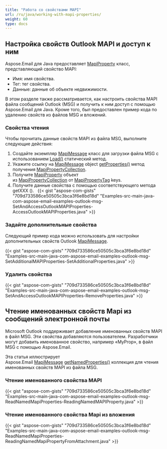 ```yaml
---
title: "Работа со свойствами MAPI"
url: /ru/java/working-with-mapi-properties/
weight: 60
type: docs
---
```


## **Настройка свойств Outlook MAPI и доступ к ним**

Aspose.Email для Java предоставляет [MapiProperty](https://reference.aspose.com/email/java/com.aspose.email/mapiproperty/) класс, представляющий свойство MAPI:

- Имя: имя свойства.
- Тег: тег свойства.
- Данные: данные об объекте недвижимости.

В этом разделе также рассматривается, как настроить свойства MAPI файла сообщений Outlook (MSG) и получить к ним доступ с помощью Aspose.Email для Java. Кроме того, был предоставлен пример кода по удалению свойств из файлов MSG и вложений.

### **Свойства чтения**

Чтобы прочитать данные свойств MAPI из файла MSG, выполните следующие действия:

1. Создайте экземпляр [MapiMessage](https://reference.aspose.com/email/java/com.aspose.email/mapimessage/) класс для загрузки файла MSG с использованием [Load()](https://reference.aspose.com/email/java/com.aspose.email/mapimessage/#load-java.lang.String-) статический метод.
2. Укажите ссылку на [MapiMessage](https://reference.aspose.com/email/java/com.aspose.email/mapimessage/) object [getProperties()](https://reference.aspose.com/email/java/com.aspose.email/mapimessage/#getProperties--) метод получения [MapiPropertyCollection](https://reference.aspose.com/email/java/com.aspose.email/mapipropertycollection/).
3. Получите [MapiProperty](https://reference.aspose.com/email/java/com.aspose.email/mapiproperty/) объект из [MapiPropertyCollection](https://reference.aspose.com/email/java/com.aspose.email/mapipropertycollection/) от [MapiPropertyTag](https://reference.aspose.com/email/java/com.aspose.email/mapipropertytag/) keys.
4. Получите данные свойства с помощью соответствующего метода getXXX ().
 
{{< gist "aspose-com-gists" "709d733586ce50505c3bca3f6e8bd18d" "Examples-src-main-java-com-aspose-email-examples-outlook-msg-SetAndAccessOutlookMAPIProperties-AccessOutlookMAPIProperties.java" >}}

### **Задайте дополнительные свойства**

Следующий пример кода можно использовать для настройки дополнительных свойств Outlook [MapiMessage](https://reference.aspose.com/email/java/com.aspose.email/mapimessage/).

{{< gist "aspose-com-gists" "709d733586ce50505c3bca3f6e8bd18d" "Examples-src-main-java-com-aspose-email-examples-outlook-msg-SetAdditionalMAPIProperties-SetAdditionalProperties.java" >}}

### **Удалить свойства**

{{< gist "aspose-com-gists" "709d733586ce50505c3bca3f6e8bd18d" "Examples-src-main-java-com-aspose-email-examples-outlook-msg-SetAndAccessOutlookMAPIProperties-RemoveProperties.java" >}}

## **Чтение именованных свойств Mapi из сообщений электронной почты**

Microsoft Outlook поддерживает добавление именованных свойств MAPI в файл MSG. Эти свойства добавляются пользователем. Разработчики могут добавить именованное свойство, например «MyProp», в файл MSG с помощью Aspose.Email.

Эта статья иллюстрирует Aspose.Email [MapiMessage](https://reference.aspose.com/email/java/com.aspose.email/mapimessage/) [getNamedProperties()](https://reference.aspose.com/email/java/com.aspose.email/mapimessage/#getNamedProperties--) коллекция для чтения именованных свойств MAPI из файла MSG.

### **Чтение именованного свойства MAPI**

{{< gist "aspose-com-gists" "709d733586ce50505c3bca3f6e8bd18d" "Examples-src-main-java-com-aspose-email-examples-outlook-msg-ReadNamedMapiProperties-ReadingNamedMAPIProperty.java" >}}

### **Чтение именованного свойства Mapi из вложения**

{{< gist "aspose-com-gists" "709d733586ce50505c3bca3f6e8bd18d" "Examples-src-main-java-com-aspose-email-examples-outlook-msg-ReadNamedMapiProperties-ReadingNamedMapiPropertyFromAttachment.java" >}}
